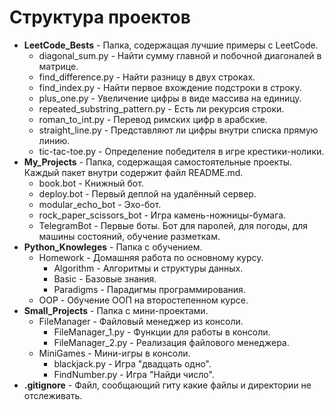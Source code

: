 # Структура проектов

- **LeetCode_Bests** - Папка, содержащая лучшие примеры с LeetCode.
  - diagonal_sum.py - Найти сумму главной и побочной диагоналей в матрице.
  - find_difference.py - Найти разницу в двух строках.
  - find_index.py - Найти первое вхождение подстроки в строку.
  - plus_one.py - Увеличение цифры в виде массива на единицу.
  - repeated_substring_pattern.py - Есть ли рекурсия строки.
  - roman_to_int.py - Перевод римских цифр в арабские.
  - straight_line.py - Представляют ли цифры внутри списка прямую линию.
  - tic-tac-toe.py - Определение победителя в игре крестики-нолики.
- **My_Projects** - Папка, содержащая самостоятельные проекты. Каждый пакет внутри содержит файл README.md.
  - book.bot - Книжный бот.
  - deploy.bot - Первый деплой на удалённый сервер.
  - modular_echo_bot - Эхо-бот.
  - rock_paper_scissors_bot - Игра камень-ножницы-бумага.
  - TelegramBot - Первые боты. Бот для паролей, для погоды, для машины состояний, обучение разметкам.
- **Python_Knowleges** - Папка с обучением.
  - Homework - Домашняя работа по основному курсу.
    - Algorithm - Алгоритмы и структуры данных.
    - Basic - Базовые знания.
    - Paradigms - Парадигмы программирования.
  - OOP - Обучение ООП на второстепенном курсе.
- **Small_Projects** - Папка с мини-проектами.
  - FileManager - Файловый менеджер из консоли.
    - FileManager_1.py - Функции для работы в консоли.
    - FileManager_2.py - Реализация файлового менеджера.
  - MiniGames - Мини-игры в консоли.
    - blackjack.py - Игра "двадцать одно".
    - FindNumber.py - Игра "Найди число".
- **.gitignore** - Файл, сообщающий гиту какие файлы и директории не отслеживать.